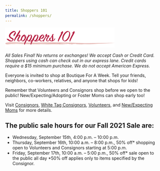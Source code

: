 ```yaml
---
title: Shoppers 101
permalink: /shoppers/
---
```


![Shoppers 101](/img/shoppers1011.png "Shoppers 101")

_All Sales Final! No returns or exchanges! We accept Cash or Credit Card. Shoppers using cash can check out in our express lane. Credit cards require a $15 minimum purchase. We do not accept American Express._

Everyone is invited to shop at Boutique For A Week. Tell your friends, neighbors, co-workers, relatives, and anyone that shops for kids!

Remember that Volunteers and Consignors shop before we open to the public! New/Expecting/Adopting or Foster Moms can shop early too!

Visit [Consignors](/consignors/), [White Tag Consignors](/consignors/white-tag-consignors/), [Volunteers](/volunteers/), and [New/Expecting Moms](/shoppers/first-time-moms/) for more details.

## The public sale hours for our Fall 2021 Sale are:

* Wednesday, September 15th, 4:00 p.m. – 10:00 p.m.
* Thursday, September 16th, 10:00 a.m. – 8:00 p.m., 50% off* shopping open to Volunteers and Consignors starting at 5:00 p.m.
* Friday, September 17th, 10:00 a.m. – 5:00 p.m., 50% off* sale open to the public all day
*50% off applies only to items specified by the Consignor.
